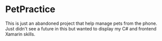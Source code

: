 # PetPractice
This is just an abandoned project that help manage pets from the phone. Just didn't see a future in this but wanted to display my C# and frontend Xamarin skills.
